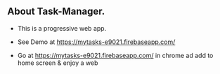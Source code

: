 ## **About Task-Manager**. ##

* This is a progressive web app.

* See Demo at https://mytasks-e9021.firebaseapp.com/

* Go at https://mytasks-e9021.firebaseapp.com/ in chrome ad add to home screen & enjoy a web 
